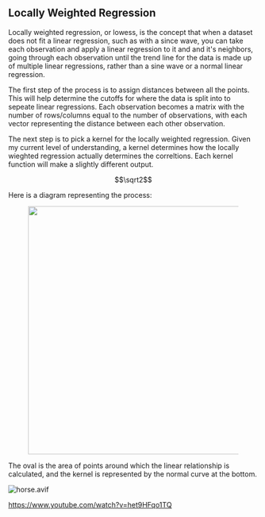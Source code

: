 <script type="text/javascript"
  src="https://cdnjs.cloudflare.com/ajax/libs/mathjax/2.7.0/MathJax.js?config=TeX-AMS_CHTML">
</script>
<script type="text/x-mathjax-config">
  MathJax.Hub.Config({
    tex2jax: {
      inlineMath: [['$','$'], ['\\(','\\)']],
      processEscapes: true},
      jax: ["input/TeX","input/MathML","input/AsciiMath","output/CommonHTML"],
      extensions: ["tex2jax.js","mml2jax.js","asciimath2jax.js","MathMenu.js","MathZoom.js","AssistiveMML.js", "[Contrib]/a11y/accessibility-menu.js"],
      TeX: {
      extensions: ["AMSmath.js","AMSsymbols.js","noErrors.js","noUndefined.js"],
      equationNumbers: {
      autoNumber: "AMS"
      }
    }
  });
</script>

## Locally Weighted Regression

Locally weighted regression, or lowess, is the concept that when a dataset does not fit a linear regression, such as with a since wave, you can take each observation and apply a linear regression to it and and it's neighbors, going through each observation until the trend line for the data is made up of multiple linear regressions, rather than a sine wave or a normal linear regression. 

The first step of the process is to assign distances between all the points. This will help determine the cutoffs for where the data is split into to sepeate linear regressions. Each observation becomes a matrix with the number of rows/columns equal to the number of observations, with each vector representing the distance between each other observation.

The next step is to pick a kernel for the locally weighted regression. Given my current level of understanding, a kernel determines how the locally wieghted regression actually determines the correltions. Each kernel function will make a slightly different output.

$$\sqrt2$$

Here is a diagram representing the process:
<figure>
<center>
<img src='https://drive.google.com/uc?id=1rWcjflTXOfPsuKa71dr_ruqgqklfcSO_' 
width='500px' />
<figcaption></figcaption></center>
</figure>

The oval is the area of points around which the linear relationship is calculated, and the kernel is represented by the normal curve at the bottom. 

![horse.avif](horse.avif)

https://www.youtube.com/watch?v=het9HFqo1TQ
